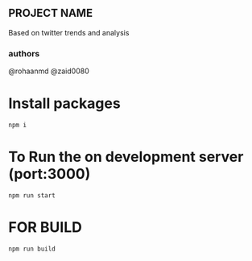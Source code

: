 ## PROJECT NAME

Based on twitter trends and analysis

### authors
@rohaanmd
@zaid0080


# Install packages
```NPM I
npm i 
```
# To Run the on development server (port:3000)

```NPM RUN START
npm run start
```

# FOR BUILD
```NPM RUN build
npm run build
```
